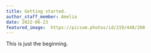 ```yaml
---
title: Getting started.
author_staff_member: Amelia
date: 2022-06-23
featured_image:  https://picsum.photos/id/219/448/200
---
```


This is just the beginning.